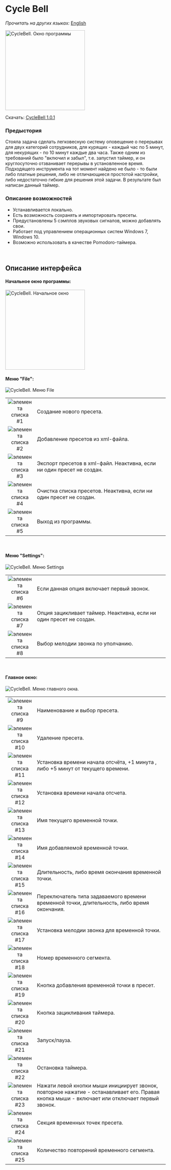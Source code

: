 # Cycle Bell 
*Прочитать на других языках:* [English](README.md)

<img src="https://github.com/p1eXu5/CycleBell/blob/development/images/demonstration.png" alt="CycleBell. Окно программы" width="250" />

Скачать: [CycleBell 1.0.1](https://github.com/p1eXu5/CycleBell/releases/download/1.0.1/CycleBell.msi)


### Предыстория

Стояла задача сделать легковесную систему оповещение о перерывах для двух категорий сотрудников, для курящих - каждый час по 5 минут, для некурящих - по 10 минут каждые два часа. Также одним из требований было "включил и забыл", т.е. запустил таймер, и он круглосуточно отзванивает перерывы в установленное время. Подходящего инструмента на тот момент найдено не было - то были либо платные решения, либо не отличающиеся простотой настройки, либо недостаточно гибкие для решения этой задачи. В результате был написан данный таймер.

### Описание возможностей

- Устанавливается локально.
- Есть возможность сохранять и импортировать пресеты.
- Предустановлены 5 сэмплов звуковых сигналов, можно добавлять свои.
- Работает под управлением операционных систем Windows 7, Windows 10.
- Возможно использовать в качестве Pomodoro-таймера.

<br/>

Описание интерфейса
------

#### Начальное окно программы:

<img src="https://github.com/p1eXu5/CycleBell/blob/development/images/start-window.png" alt="CycleBell. Начальное окно" width="250" />

#### Меню "File":

<img src="https://github.com/p1eXu5/CycleBell/blob/development/images/menu-file.png" alt="CycleBell. Меню File" />
 
<table border="0">
  <tbody>
    <tr>
      <td width="50" align="center" valign="middle">
        <img src="https://github.com/p1eXu5/CycleBell/blob/development/images/item1.png" alt="элемента списка #1" align="top" />
      </td>
      <td>
        Создание нового пресета.
      </td>
    </tr>
    <tr>
      <td width="50" align="center" valign="middle">
        <img src="https://github.com/p1eXu5/CycleBell/blob/development/images/item2.png" alt="элемента списка #2" align="top" />
      </td>
      <td>
        Добавление пресетов из xml-файла.
      </td>
    </tr>
    <tr>
      <td width="50" align="center" valign="middle">
        <img src="https://github.com/p1eXu5/CycleBell/blob/development/images/item3.png" alt="элемента списка #3" align="top"  />
      </td>
      <td>
        Экспорт пресетов в xml-файл. Неактивна, если ни один пресет не создан.
      </td>
    </tr>
    <tr>
      <td width="50" align="center" valign="middle">
        <img src="https://github.com/p1eXu5/CycleBell/blob/development/images/item4.png" alt="элемента списка #4" align="top" />
      </td>
      <td>
        Очистка списка пресетов. Неактивна, если ни один пресет не создан.
      </td>
    </tr>
    <tr>
      <td width="50" align="center" valign="middle">
        <img src="https://github.com/p1eXu5/CycleBell/blob/development/images/item5.png" alt="элемента списка #5" align="top" />
      </td>
      <td>
        Выход из программы.
      </td>
    </tr>
  </tbody>
</table>

<br/>

#### Меню "Settings":

<img src="https://github.com/p1eXu5/CycleBell/blob/development/images/menu-settings.png" alt="CycleBell. Меню Settings" />
 
<table border="0">
  <tbody>
    <tr>
      <td width="50" align="center" valign="middle">
        <img src="https://github.com/p1eXu5/CycleBell/blob/development/images/item6.png" alt="элемента списка #6" align="top" />
      </td>
      <td>
        Если данная опция включает первый звонок. 
      </td>
    </tr>
    <tr>
      <td width="50" align="center" valign="middle">
        <img src="https://github.com/p1eXu5/CycleBell/blob/development/images/item7.png" alt="элемента списка #7" align="top" />
      </td>
      <td>
        Опция зацикливает таймер. Неактивна, если ни один пресет не создан.
      </td>
    </tr>
    <tr>
      <td width="50" align="center" valign="middle">
        <img src="https://github.com/p1eXu5/CycleBell/blob/development/images/item8.png" alt="элемента списка #8" align="top"  />
      </td>
      <td>
        Выбор мелодии звонка по уполчанию.
      </td>
    </tr>
  </tbody>
</table>

<br/>

#### Главное окно:

<img src="https://github.com/p1eXu5/CycleBell/blob/development/images/main-window.png" alt="CycleBell. Меню главного окна." />
 
<table border="0">
  <tbody>
    <tr>
      <td width="50" align="center" valign="middle">
        <img src="https://github.com/p1eXu5/CycleBell/blob/development/images/item9.png" alt="элемента списка #9" align="top" />
      </td>
      <td>
        Наименование и выбор пресета.
      </td>
    </tr>
    <tr>
      <td width="50" align="center" valign="middle">
        <img src="https://github.com/p1eXu5/CycleBell/blob/development/images/item10.png" alt="элемента списка #10" align="top" />
      </td>
      <td>
        Удаление пресета.
      </td>
    </tr>
    <tr>
      <td width="50" align="center" valign="middle">
        <img src="https://github.com/p1eXu5/CycleBell/blob/development/images/item11.png" alt="элемента списка #11" align="top"  />
      </td>
      <td>
        Установка времени начала отсчёта, +1 минута , либо +5 минут от текущего времени.
      </td>
    </tr>
    <tr>
      <td width="50" align="center" valign="middle">
        <img src="https://github.com/p1eXu5/CycleBell/blob/development/images/item12.png" alt="элемента списка #12" align="top"  />
      </td>
      <td>
        Установка времени начала отсчета.
      </td>
    </tr>
    <tr>
      <td width="50" align="center" valign="middle">
        <img src="https://github.com/p1eXu5/CycleBell/blob/development/images/item13.png" alt="элемента списка #13" align="top"  />
      </td>
      <td>
        Имя текущего временной точки.
      </td>
    </tr>
    <tr>
      <td width="50" align="center" valign="middle">
        <img src="https://github.com/p1eXu5/CycleBell/blob/development/images/item14.png" alt="элемента списка #14" align="top"  />
      </td>
      <td>
        Имя добавляемой временной точки.
      </td>
    </tr>
    <tr>
      <td width="50" align="center" valign="middle">
        <img src="https://github.com/p1eXu5/CycleBell/blob/development/images/item15.png" alt="элемента списка #15" align="top"  />
      </td>
      <td>
        Длительность, либо время окончания временной точки.
      </td>
    </tr>
    <tr>
      <td width="50" align="center" valign="middle">
        <img src="https://github.com/p1eXu5/CycleBell/blob/development/images/item16.png" alt="элемента списка #16" align="top"  />
      </td>
      <td>
        Переключатель типа задаваемого времени временной точки, длительность, либо время окончания.
      </td>
    </tr>
    <tr>
      <td width="50" align="center" valign="middle">
        <img src="https://github.com/p1eXu5/CycleBell/blob/development/images/item17.png" alt="элемента списка #17" align="top"  />
      </td>
      <td>
        Установка мелодии звонка для временной точки.
      </td>
    </tr>
    <tr>
      <td width="50" align="center" valign="middle">
        <img src="https://github.com/p1eXu5/CycleBell/blob/development/images/item18.png" alt="элемента списка #18" align="top"  />
      </td>
      <td>
        Номер временного сегмента.
      </td>
    </tr>
    <tr>
      <td width="50" align="center" valign="middle">
        <img src="https://github.com/p1eXu5/CycleBell/blob/development/images/item19.png" alt="элемента списка #19" align="top"  />
      </td>
      <td>
        Кнопка добавления временной точки в пресет.
      </td>
    </tr>
    <tr>
      <td width="50" align="center" valign="middle">
        <img src="https://github.com/p1eXu5/CycleBell/blob/development/images/item20.png" alt="элемента списка #20" align="top"  />
      </td>
      <td>
        Кнопка зацикливания таймера.
      </td>
    </tr>
    <tr>
      <td width="50" align="center" valign="middle">
        <img src="https://github.com/p1eXu5/CycleBell/blob/development/images/item21.png" alt="элемента списка #21" align="top"  />
      </td>
      <td>
        Запуск/пауза.
      </td>
    </tr>
    <tr>
      <td width="50" align="center" valign="middle">
        <img src="https://github.com/p1eXu5/CycleBell/blob/development/images/item22.png" alt="элемента списка #22" align="top"  />
      </td>
      <td>
        Остановка таймера.
      </td>
    </tr>
    <tr>
      <td width="50" align="center" valign="middle">
        <img src="https://github.com/p1eXu5/CycleBell/blob/development/images/item23.png" alt="элемента списка #23" align="top"  />
      </td>
      <td>
        Нажати левой кнопки мыши инициирует звонок, повторное нажатие - останавливает его. Правая кнопка мыши - включает или отключает первый звонок.
      </td>
    </tr>
    <tr>
      <td width="50" align="center" valign="middle">
        <img src="https://github.com/p1eXu5/CycleBell/blob/development/images/item24.png" alt="элемента списка #24" align="top"  />
      </td>
      <td>
        Секция временных точек пресета.
      </td>
    </tr>
    <tr>
      <td width="50" align="center" valign="middle">
        <img src="https://github.com/p1eXu5/CycleBell/blob/development/images/item25.png" alt="элемента списка #25" align="top"  />
      </td>
      <td>
        Количество повторений временного сегмента.
      </td>
    </tr>
  </tbody>
</table>

